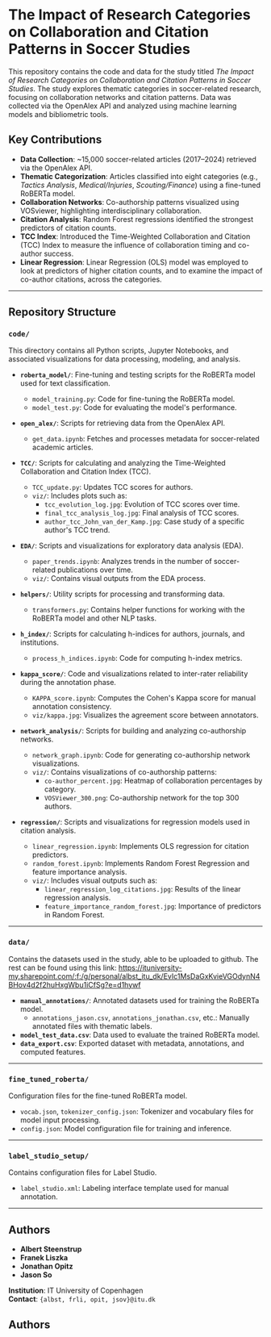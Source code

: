 # The Impact of Research Categories on Collaboration and Citation Patterns in Soccer Studies

This repository contains the code and data for the study titled *The Impact of Research Categories on Collaboration and Citation Patterns in Soccer Studies*. The study explores thematic categories in soccer-related research, focusing on collaboration networks and citation patterns. Data was collected via the OpenAlex API and analyzed using machine learning models and bibliometric tools.

## Key Contributions

- **Data Collection**: ~15,000 soccer-related articles (2017–2024) retrieved via the OpenAlex API.
- **Thematic Categorization**: Articles classified into eight categories (e.g., *Tactics Analysis*, *Medical/Injuries*, *Scouting/Finance*) using a fine-tuned RoBERTa model.
- **Collaboration Networks**: Co-authorship patterns visualized using VOSviewer, highlighting interdisciplinary collaboration.
- **Citation Analysis**: Random Forest regressions identified the strongest predictors of citation counts.
- **TCC Index**: Introduced the Time-Weighted Collaboration and Citation (TCC) Index to measure the influence of collaboration timing and co-author success.
- **Linear Regression**: Linear Regression (OLS) model was employed to look at predictors of higher citation counts, and to examine the impact of co-author citations, across the categories.

---

## Repository Structure

### `code/`
This directory contains all Python scripts, Jupyter Notebooks, and associated visualizations for data processing, modeling, and analysis.

- **`roberta_model/`**: Fine-tuning and testing scripts for the RoBERTa model used for text classification.
  - `model_training.py`: Code for fine-tuning the RoBERTa model.
  - `model_test.py`: Code for evaluating the model's performance.

- **`open_alex/`**: Scripts for retrieving data from the OpenAlex API.
  - `get_data.ipynb`: Fetches and processes metadata for soccer-related academic articles.

- **`TCC/`**: Scripts for calculating and analyzing the Time-Weighted Collaboration and Citation Index (TCC).
  - `TCC_update.py`: Updates TCC scores for authors.
  - `viz/`: Includes plots such as:
    - `tcc_evolution_log.jpg`: Evolution of TCC scores over time.
    - `final_tcc_analysis_log.jpg`: Final analysis of TCC scores.
    - `author_tcc_John_van_der_Kamp.jpg`: Case study of a specific author's TCC trend.

- **`EDA/`**: Scripts and visualizations for exploratory data analysis (EDA).
  - `paper_trends.ipynb`: Analyzes trends in the number of soccer-related publications over time.
  - `viz/`: Contains visual outputs from the EDA process.

- **`helpers/`**: Utility scripts for processing and transforming data.
  - `transformers.py`: Contains helper functions for working with the RoBERTa model and other NLP tasks.

- **`h_index/`**: Scripts for calculating h-indices for authors, journals, and institutions.
  - `process_h_indices.ipynb`: Code for computing h-index metrics.

- **`kappa_score/`**: Code and visualizations related to inter-rater reliability during the annotation phase.
  - `KAPPA_score.ipynb`: Computes the Cohen's Kappa score for manual annotation consistency.
  - `viz/kappa.jpg`: Visualizes the agreement score between annotators.

- **`network_analysis/`**: Scripts for building and analyzing co-authorship networks.
  - `network_graph.ipynb`: Code for generating co-authorship network visualizations.
  - `viz/`: Contains visualizations of co-authorship patterns:
    - `co-author_percent.jpg`: Heatmap of collaboration percentages by category.
    - `VOSViewer_300.png`: Co-authorship network for the top 300 authors.

- **`regression/`**: Scripts and visualizations for regression models used in citation analysis.
  - `linear_regression.ipynb`: Implements OLS regression for citation predictors.
  - `random_forest.ipynb`: Implements Random Forest Regression and feature importance analysis.
  - `viz/`: Includes visual outputs such as:
    - `linear_regression_log_citations.jpg`: Results of the linear regression analysis.
    - `feature_importance_random_forest.jpg`: Importance of predictors in Random Forest.

---

### `data/`
Contains the datasets used in the study, able to be uploaded to github. The rest can be found using this link: https://ituniversity-my.sharepoint.com/:f:/g/personal/albst_itu_dk/EvIc1MsDaGxKvieVGOdynN4BHov4d2f2huHxgWbu1iCfSg?e=d1hywf

- **`manual_annotations/`**: Annotated datasets used for training the RoBERTa model.
  - `annotations_jason.csv`, `annotations_jonathan.csv`, etc.: Manually annotated files with thematic labels.
- **`model_test_data.csv`**: Data used to evaluate the trained RoBERTa model.
- **`data_export.csv`**: Exported dataset with metadata, annotations, and computed features.

---

### `fine_tuned_roberta/`
Configuration files for the fine-tuned RoBERTa model.

- `vocab.json`, `tokenizer_config.json`: Tokenizer and vocabulary files for model input processing.
- `config.json`: Model configuration file for training and inference.

---

### `label_studio_setup/`
Contains configuration files for Label Studio.

- `label_studio.xml`: Labeling interface template used for manual annotation.

---

## Authors

- **Albert Steenstrup**  
- **Franek Liszka**  
- **Jonathan Opitz**  
- **Jason So**

**Institution**: IT University of Copenhagen  
**Contact**: `{albst, frli, opit, jsov}@itu.dk`
## Authors


